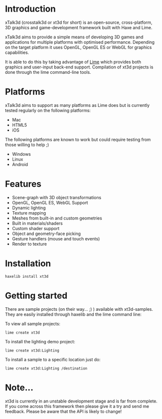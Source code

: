 
Introduction
============

xTalk3d (crosstalk3d or xt3d for short) is an open-source, cross-platform, 3D graphics and game-development framework built with Haxe and Lime.

xTalk3d aims to provide a simple means of developing 3D games and applications for multiple platforms with optimised performance. 
Depending on the target platform it uses OpenGL, OpenGL ES or WebGL for graphics capabilities. 

It is able to do this by taking advantage of [Lime](https://github.com/openfl/lime) which provides both graphics and user-input back-end support.
Compilation of xt3d projects is done through the lime command-line tools.


Platforms
=========

xTalk3d aims to support as many platforms as Lime does but is currently tested regularly on the following platforms:

 * Mac
 * HTML5
 * iOS
 
The following platforms are known to work but could require testing from those willing to help ;)

 * Windows
 * Linux
 * Android

Features
========

 * Scene-graph with 3D object transformations
 * OpenGL, OpenGL ES, WebGL Support
 * Dynamic lighting
 * Texture mapping
 * Meshes from built-in and custom geometries
 * Built in materials/shaders
 * Custom shader support
 * Object and geometry-face picking
 * Gesture handlers (mouse and touch events)
 * Render to texture

Installation
============

	haxelib install xt3d
 
Getting started
===============

There are sample projects (on their way... ;) ) available with xt3d-samples. They are easily installed through haxelib and the lime command line:

To view all sample projects:

	lime create xt3d 
	
To install the lighting demo project:

	lime create xt3d:Lighting
	
To install a sample to a specific location just do:

	lime create xt3d:Lighting /destination
 

Note...
=======

xt3d is currently in an unstable development stage and is far from complete. If you come across this framework then please give it a try
and send me feedback. Please be aware that the API is likely to change!